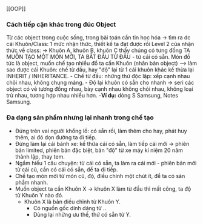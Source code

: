 [[OOP]]
### Cách tiếp cận khác trong đúc Object
Từ các object trong cuộc sống, trong bài toán cần tin học hóa -> tìm ra dc cái Khuôn/Class: 1 mức nhận thức, thiết kế ta đạt được rồi
Level 2 của nhận thức về class: 
-> Khuôn A, khuôn B, khuôn C thấy chúng có tưng đồng
TA MUỐN TẠO MỘT MÓN MỚI, TA BẮT ĐẦU TỪ ĐÂU - từ cái có sẵn. 
Món đồ tức là object, muốn chế tạo nhiều đồ ta cần Khuôn (nhân bản object) 
--> làm sao được cái Khuôn: chế từ đầu, hay "độ" lại từ 1 cái khuôn khác kế thừa lại INHERIT / INHERITANCE. 
	- Chế từ đầu: những thứ độc lập: xếp cạnh nhau chõi nhau, không chung mảng. 
	- Độ lại khuôn có sẵn cho nhanh -> seri các object có vẻ tương đồng nhau, bày cạnh nhau không chỏi nhau, không loại trừ nhau, tương hợp nhau nhiều hơn.
		-**Ví dụ:** dòng S Samsung, Notes Samsung. 
### Đa dạng sản phẩm nhưng lại nhanh trong chế tạo
- Đứng trên vai người khổng lồ: có sẵn rồi, làm thêm cho hay, phát huy thêm, ai đó dọn đường ta đi tiếp. 
- Đừng làm lại cái bánh xe: kế thừa cái có sẵn, làm tiếp cái mới -> phiên bản limited, phiên bản đặc biệt, bản "độ" từ xe máy kỉ niệm 20 năm thành lập, thay tem.
- Ngầm hiểu 1 câu chuyện: từ cái có sẵn, ta làm ra cái mới - phiên bản mới từ cái cũ, cần có cái có sẵn, để ta đi tiếp. 
- Chế tạo món mới từ món cũ, độ, điều chỉnh một chút ít, để ta có sản phẩm nhanh. 
- Muốn object ta cần Khuôn X -> khuôn X làm từ đầu thì mất công, ta độ từ Khuôn Y nào đó. 
	- Khuôn X là bản điều chỉnh từ Khuôn Y.
		- Có nguồn gốc dính dáng từ ..
		- Dùng lại những ưu thế, thứ có sẵn từ Y. 
